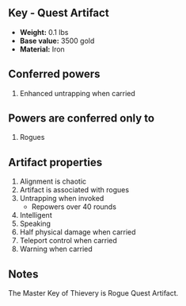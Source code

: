 ## Key - Quest Artifact

- **Weight:**                 0.1 lbs
- **Base value:**             3500 gold
- **Material:**               Iron

## Conferred powers

1. Enhanced untrapping when carried

## Powers are conferred only to

1. Rogues

## Artifact properties

1. Alignment is chaotic
2. Artifact is associated with rogues
3. Untrapping when invoked
    * Repowers over 40 rounds
4. Intelligent
5. Speaking
6. Half physical damage when carried
7. Teleport control when carried
8. Warning when carried

## Notes

The Master Key of Thievery is Rogue Quest Artifact.